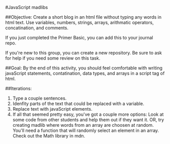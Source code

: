 #JavaScript madlibs

##Objective: Create a short blog in an html file without typing any words in html text. Use variables, numbers, strings, arrays, arithmatic operators, concatination, and comments.

If you just completed the Primer Basic, you can add this to your journal repo.

If you're new to this group, you can create a new repository.  Be sure to ask for help if you need some review on this task.

##Goal: By the end of this activity, you should feel comfortable with writing javaScript statements, contatination, data types, and arrays in a script tag of html. 

##Iterations:

1.	Type a couple sentences.
2.	Idenfity parts of the text that could be replaced with a variable.  
3.	Replace text with javaScript elements. 
4.  If all that seemed pretty easy, you've got a couple more options: Look at some code from other students and help them out if they want it. OR, try creating madlib where words from an array are choosen at random.  You'll need a function that will randomly select an element in an array.  Check out the Math library in mdn.

